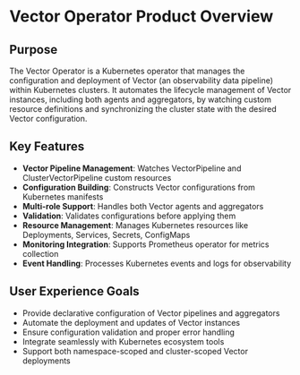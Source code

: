 # Vector Operator Product Overview

## Purpose
The Vector Operator is a Kubernetes operator that manages the configuration and deployment of Vector (an observability data pipeline) within Kubernetes clusters. It automates the lifecycle management of Vector instances, including both agents and aggregators, by watching custom resource definitions and synchronizing the cluster state with the desired Vector configuration.

## Key Features
- **Vector Pipeline Management**: Watches VectorPipeline and ClusterVectorPipeline custom resources
- **Configuration Building**: Constructs Vector configurations from Kubernetes manifests
- **Multi-role Support**: Handles both Vector agents and aggregators
- **Validation**: Validates configurations before applying them
- **Resource Management**: Manages Kubernetes resources like Deployments, Services, Secrets, ConfigMaps
- **Monitoring Integration**: Supports Prometheus operator for metrics collection
- **Event Handling**: Processes Kubernetes events and logs for observability

## User Experience Goals
- Provide declarative configuration of Vector pipelines and aggregators
- Automate the deployment and updates of Vector instances
- Ensure configuration validation and proper error handling
- Integrate seamlessly with Kubernetes ecosystem tools
- Support both namespace-scoped and cluster-scoped Vector deployments

